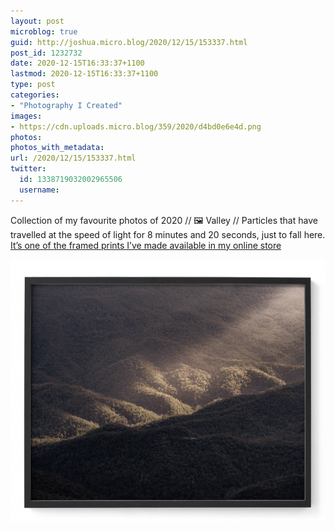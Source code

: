```yaml
---
layout: post
microblog: true
guid: http://joshua.micro.blog/2020/12/15/153337.html
post_id: 1232732
date: 2020-12-15T16:33:37+1100
lastmod: 2020-12-15T16:33:37+1100
type: post
categories:
- "Photography I Created"
images:
- https://cdn.uploads.micro.blog/359/2020/d4bd0e6e4d.png
photos:
photos_with_metadata:
url: /2020/12/15/153337.html
twitter:
  id: 1338719032002965506
  username: 
---
```

Collection of my favourite photos of 2020 // 🖼 Valley // Particles that have travelled at the speed of light for 8 minutes and 20 seconds, just to fall here. [It’s one of the framed prints I’ve made available in my online store](https://ahoyjosh.com/collection)

<img src="uploads/2020/d4bd0e6e4d.png" width="600" height="421" alt="" />
